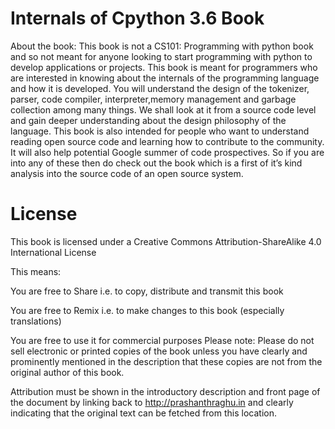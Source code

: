 # Internals of Cpython 3.6 Book

About the book:
This book is not a CS101: Programming with python book and so not meant for anyone looking to start programming with python to develop applications or projects. This book is meant for programmers who are interested in knowing about the internals of the programming language and how it is developed. You will understand the design of the tokenizer, parser, code compiler, interpreter,memory management and garbage collection among many things. We shall look at it from a source code level and gain deeper understanding about the design philosophy of the language. This book is also intended for people who want to understand reading open source code and learning how to contribute to the community. It will also help potential Google summer of code prospectives. So if you are into any of these then do check out the book which is a first of it’s kind analysis into the source code of an open source system.


# License

This book is licensed under a Creative Commons Attribution-ShareAlike 4.0 International
License

This means:

You are free to Share i.e. to copy, distribute and transmit this book

You are free to Remix i.e. to make changes to this book (especially translations)

You are free to use it for commercial purposes
Please note:
Please do not sell electronic or printed copies of the book unless you have clearly and
prominently mentioned in the description that these copies are  not from the original author of this book.

Attribution must be shown in the introductory description and front page of the document
by linking back to
 http://prashanthraghu.in
 and clearly indicating that the original text can be fetched from this location.
